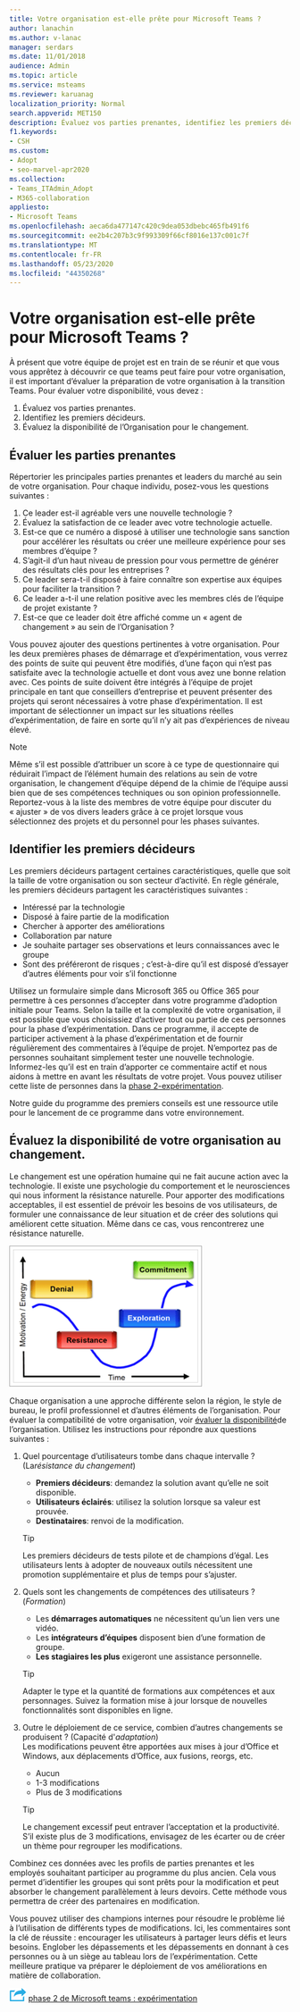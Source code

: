 ```yaml
---
title: Votre organisation est-elle prête pour Microsoft Teams ?
author: lanachin
ms.author: v-lanac
manager: serdars
ms.date: 11/01/2018
audience: Admin
ms.topic: article
ms.service: msteams
ms.reviewer: karuanag
localization_priority: Normal
search.appverid: MET150
description: Évaluez vos parties prenantes, identifiez les premiers décideurs et évaluez si votre organisation est prête pour la transition vers Teams.
f1.keywords:
- CSH
ms.custom:
- Adopt
- seo-marvel-apr2020
ms.collection:
- Teams_ITAdmin_Adopt
- M365-collaboration
appliesto:
- Microsoft Teams
ms.openlocfilehash: aeca6da477147c420c9dea053dbebc465fb491f6
ms.sourcegitcommit: ee2b4c207b3c9f993309f66cf8016e137c001c7f
ms.translationtype: MT
ms.contentlocale: fr-FR
ms.lasthandoff: 05/23/2020
ms.locfileid: "44350268"
---
```

# <a name="how-ready-is-your-organization-for-microsoft-teams"></a>Votre organisation est-elle prête pour Microsoft Teams ?

À présent que votre équipe de projet est en train de se réunir et que vous vous apprêtez à découvrir ce que teams peut faire pour votre organisation, il est important d’évaluer la préparation de votre organisation à la transition Teams. Pour évaluer votre disponibilité, vous devez :

1. Évaluez vos parties prenantes.
2. Identifiez les premiers décideurs.
3. Évaluez la disponibilité de l’Organisation pour le changement. 

## <a name="assess-your-stakeholders"></a>Évaluer les parties prenantes

Répertorier les principales parties prenantes et leaders du marché au sein de votre organisation. Pour chaque individu, posez-vous les questions suivantes :
 
1. Ce leader est-il agréable vers une nouvelle technologie ?
2. Évaluez la satisfaction de ce leader avec votre technologie actuelle.
3. Est-ce que ce numéro a disposé à utiliser une technologie sans sanction pour accélérer les résultats ou créer une meilleure expérience pour ses membres d’équipe ?
4. S’agit-il d’un haut niveau de pression pour vous permettre de générer des résultats clés pour les entreprises ? 
5. Ce leader sera-t-il disposé à faire connaître son expertise aux équipes pour faciliter la transition ?
6. Ce leader a-t-il une relation positive avec les membres clés de l’équipe de projet existante ?
7. Est-ce que ce leader doit être affiché comme un « agent de changement » au sein de l’Organisation ?  

Vous pouvez ajouter des questions pertinentes à votre organisation. Pour les deux premières phases de démarrage et d’expérimentation, vous verrez des points de suite qui peuvent être modifiés, d’une façon qui n’est pas satisfaite avec la technologie actuelle et dont vous avez une bonne relation avec. Ces points de suite doivent être intégrés à l’équipe de projet principale en tant que conseillers d’entreprise et peuvent présenter des projets qui seront nécessaires à votre phase d’expérimentation. Il est important de sélectionner un impact sur les situations réelles d’expérimentation, de faire en sorte qu’il n’y ait pas d’expériences de niveau élevé.
   
> [!NOTE]
> Même s’il est possible d’attribuer un score à ce type de questionnaire qui réduirait l’impact de l’élément humain des relations au sein de votre organisation, le changement d’équipe dépend de la chimie de l’équipe aussi bien que de ses compétences techniques ou son opinion professionnelle. Reportez-vous à la liste des membres de votre équipe pour discuter du « ajuster » de vos divers leaders grâce à ce projet lorsque vous sélectionnez des projets et du personnel pour les phases suivantes. 

## <a name="identify-early-adopters"></a>Identifier les premiers décideurs

Les premiers décideurs partagent certaines caractéristiques, quelle que soit la taille de votre organisation ou son secteur d’activité. En règle générale, les premiers décideurs partagent les caractéristiques suivantes :

- Intéressé par la technologie
- Disposé à faire partie de la modification
- Chercher à apporter des améliorations
- Collaboration par nature
- Je souhaite partager ses observations et leurs connaissances avec le groupe
- Sont des préféreront de risques ; c’est-à-dire qu’il est disposé d’essayer d’autres éléments pour voir s’il fonctionne

Utilisez un formulaire simple dans Microsoft 365 ou Office 365 pour permettre à ces personnes d’accepter dans votre programme d’adoption initiale pour Teams. Selon la taille et la complexité de votre organisation, il est possible que vous choisissiez d’activer tout ou partie de ces personnes pour la phase d’expérimentation. Dans ce programme, il accepte de participer activement à la phase d’expérimentation et de fournir régulièrement des commentaires à l’équipe de projet. N’emportez pas de personnes souhaitant simplement tester une nouvelle technologie. Informez-les qu’il est en train d’apporter ce commentaire actif et nous aidons à mettre en avant les résultats de votre projet. Vous pouvez utiliser cette liste de personnes dans la [phase 2-expérimentation](teams-adoption-phase2-experiment.md).

Notre guide du programme des premiers conseils est une ressource utile pour le lancement de ce programme dans votre environnement.  
 
## <a name="assess-your-organizations-readiness-for-change"></a>Évaluez la disponibilité de votre organisation au changement.

Le changement est une opération humaine qui ne fait aucune action avec la technologie. Il existe une psychologie du comportement et le neurosciences qui nous informent la résistance naturelle. Pour apporter des modifications acceptables, il est essentiel de prévoir les besoins de vos utilisateurs, de formuler une connaissance de leur situation et de créer des solutions qui améliorent cette situation. Même dans ce cas, vous rencontrerez une résistance naturelle.  

![Graphique illustrant la résistance au changement](media/teams-adoption-resistance.png)

Chaque organisation a une approche différente selon la région, le style de bureau, le profil professionnel et d’autres éléments de l’organisation. Pour évaluer la compatibilité de votre organisation, voir [évaluer la disponibilité](upgrade-org-change-readiness.md)de l’organisation. Utilisez les instructions pour répondre aux questions suivantes :

1. Quel pourcentage d’utilisateurs tombe dans chaque intervalle ? (La*résistance du changement*)
    - **Premiers décideurs**: demandez la solution avant qu’elle ne soit disponible.
    - **Utilisateurs éclairés**: utilisez la solution lorsque sa valeur est prouvée.
    - **Destinataires**: renvoi de la modification.
    
   > [!TIP]
   > Les premiers décideurs de tests pilote et de champions d’égal. Les utilisateurs lents à adopter de nouveaux outils nécessitent une promotion supplémentaire et plus de temps pour s’ajuster. 

2. Quels sont les changements de compétences des utilisateurs ? (*Formation*)
    - Les **démarrages automatiques** ne nécessitent qu’un lien vers une vidéo.
    - Les **intégrateurs d’équipes** disposent bien d’une formation de groupe.
    - **Les stagiaires les plus** exigeront une assistance personnelle.

    > [!TIP]
    > Adapter le type et la quantité de formations aux compétences et aux personnages. Suivez la formation mise à jour lorsque de nouvelles fonctionnalités sont disponibles en ligne.

3. Outre le déploiement de ce service, combien d’autres changements se produisent ? (Capacité d'*adaptation*) <br/>Les modifications peuvent être apportées aux mises à jour d’Office et Windows, aux déplacements d’Office, aux fusions, reorgs, etc.
    - Aucun
    - 1-3 modifications
    - Plus de 3 modifications
 
    > [!TIP] 
    > Le changement excessif peut entraver l’acceptation et la productivité. S’il existe plus de 3 modifications, envisagez de les écarter ou de créer un thème pour regrouper les modifications.  

Combinez ces données avec les profils de parties prenantes et les employés souhaitant participer au programme du plus ancien. Cela vous permet d’identifier les groupes qui sont prêts pour la modification et peut absorber le changement parallèlement à leurs devoirs. Cette méthode vous permettra de créer des partenaires en modification.

Vous pouvez utiliser des champions internes pour résoudre le problème lié à l’utilisation de différents types de modifications. Ici, les commentaires sont la clé de réussite : encourager les utilisateurs à partager leurs défis et leurs besoins. Englober les dépassements et les dépassements en donnant à ces personnes ou à un siège au tableau lors de l’expérimentation. Cette meilleure pratique va préparer le déploiement de vos améliorations en matière de collaboration.  

![Une icône représentant l’étape suivante, à la suite de la ](media/teams-adoption-next-icon.png) [phase 2 de Microsoft teams : expérimentation](teams-adoption-phase2-experiment.md) 
